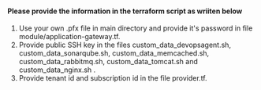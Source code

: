 #### Please provide the information in the terraform script as wriiten below
1. Use your own .pfx file in main directory and provide it's password in file module/application-gateway.tf.
2. Provide public SSH key in the files custom_data_devopsagent.sh, custom_data_sonarqube.sh, custom_data_memcached.sh, custom_data_rabbitmq.sh, custom_data_tomcat.sh and custom_data_nginx.sh . 
3. Provide tenant id and subscription id in the file provider.tf.
